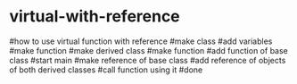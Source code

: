 # virtual-with-reference
#how to use virtual function with reference
#make class 
#add variables
#make function
#make derived class
#make function
#add function of base class
#start main
#make reference of base class
#add reference of objects of both derived classes
#call function using it
#done
